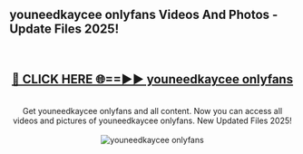 <h2>youneedkaycee onlyfans Videos And Photos - Update Files 2025!</h2>
<br>
<div align="center">
<h2><a href="https://linkcuts.com/hfmhzwbr" rel="nofollow">🔴 CLICK HERE 🌐==►► youneedkaycee onlyfans</a></h2>
<br>
Get youneedkaycee onlyfans and all content. Now you can access all videos and pictures of youneedkaycee onlyfans. New Updated Files 2025!
<br>
<br>
<a href="https://linkcuts.com/hfmhzwbr" rel="nofollow" data-target="animated-image.originalLink"><img src="https://i.ibb.co.com/WyWwxjT/player-gif2.gif" alt="youneedkaycee onlyfans" style="max-width: 100%; display: inline-block;" data-target="animated-image.originalImage"></a>
</div>
<br>